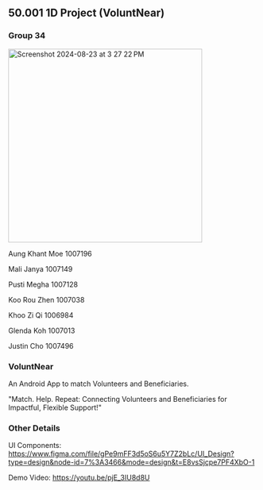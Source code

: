 ## 50.001 1D Project (VoluntNear)

### Group 34

<img width="390" alt="Screenshot 2024-08-23 at 3 27 22 PM" src="https://github.com/user-attachments/assets/e8fa0180-efdd-44b1-bef2-2a41a1ad8f07">



Aung Khant Moe  1007196

Mali Janya 1007149

Pusti Megha 1007128

Koo Rou Zhen 1007038

Khoo Zi Qi 1006984

Glenda Koh 1007013

Justin Cho 1007496

### VoluntNear 

An Android App to match Volunteers and Beneficiaries. 

"Match. Help. Repeat: Connecting Volunteers and Beneficiaries for Impactful, Flexible Support!"

### Other Details

UI Components:  https://www.figma.com/file/gPe9mFF3d5oS6u5Y7Z2bLc/UI_Design?type=design&node-id=7%3A3466&mode=design&t=E8vsSjcpe7PF4XbO-1

Demo Video: https://youtu.be/pjE_3IU8d8U
